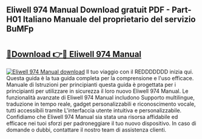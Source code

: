 ## Eliwell 974 Manual Download gratuit PDF - Part-H01 Italiano Manuale del proprietario del servizio BuMFp

# <h2><a href="http://dfc7w1q.blite.top/?on=Eliwell+974+Manual">🔗Download 👉🔴 Eliwell 974 Manual</a></h2>

[![Eliwell 974 Manual download](https://i.imgur.com/lujVjoI.png)](http://dfc7w1q.blite.top/?on=Eliwell+974+Manual)
Il tuo viaggio con il REDDDDDDD inizia qui. Questa guida è la tua guida completa per la comprensione e l'uso efficace. Manuale di Istruzioni per principianti questa guida è progettata per i principianti per utilizzare in sicurezza il loro nuovo Eliwell 974 Manual. Le funzionalità avanzate di Eliwell 974 Manual includono Supporto multilingue, traduzione in tempo reale, gadget personalizzabili e riconoscimento vocale, tutti accessibili tramite L'interfaccia utente intuitiva e personalizzabile. Confidiamo che Eliwell 974 Manual sia stata una risorsa affidabile ed efficace nei tuoi sforzi per padroneggiare il tuo nuovo dispositivo. In caso di domande o dubbi, contattare il nostro team di assistenza clienti.
